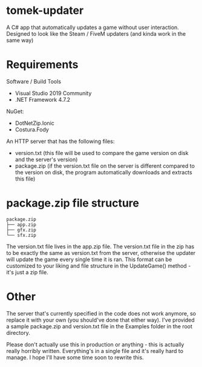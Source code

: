 # tomek-updater
A C# app that automatically updates a game without user interaction. Designed to look like the Steam / FiveM updaters (and kinda work in the same way)

# Requirements
Software / Build Tools
- Visual Studio 2019 Community
- .NET Framework 4.7.2

NuGet:
- DotNetZip.Ionic
- Costura.Fody

An HTTP server that has the following files:
- version.txt (this file will be used to compare the game version on disk and the server's version)
- package.zip (if the version.txt file on the server is different compared to the version on disk, the program automatically downloads and extracts this file)

# package.zip file structure
```
package.zip
├── app.zip
├── gfx.zip
└── sfx.zip
```
The version.txt file lives in the app.zip file. The version.txt file in the zip has to be exactly the same as version.txt from the server, otherwise the updater will update the game every single time it is ran. This format can be customized to your liking and file structure in the UpdateGame() method - it's just a zip file.

# Other
The server that's currently specified in the code does not work anymore, so replace it with your own (you should've done that either way). I've provided a sample package.zip and version.txt file in the Examples folder in the root directory.

Please don't actually use this in production or anything - this is actually really horribly written. Everything's in a single file and it's really hard to manage. I hope I'll have some time soon to rewrite this.
